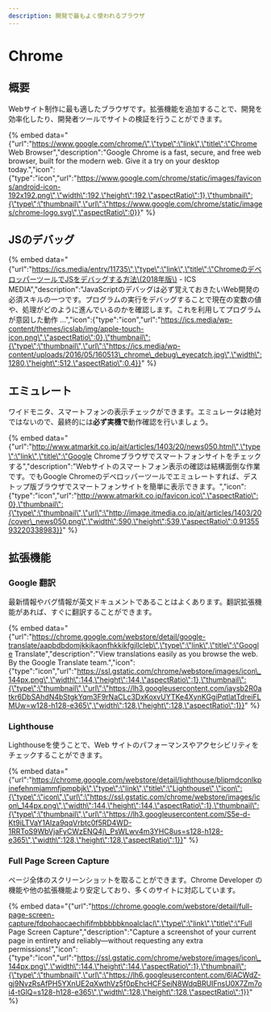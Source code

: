 ```yaml
---
description: 開発で最もよく使われるブラウザ
---
```


# Chrome

## 概要

Webサイト制作に最も適したブラウザです。拡張機能を追加することで、開発を効率化したり、開発者ツールでサイトの検証を行うことができます。

{% embed data="{\"url\":\"https://www.google.com/chrome/\",\"type\":\"link\",\"title\":\"Chrome Web Browser\",\"description\":\"Google Chrome is a fast, secure, and free web browser, built for the modern web. Give it a try on your desktop today.\",\"icon\":{\"type\":\"icon\",\"url\":\"https://www.google.com/chrome/static/images/favicons/android-icon-192x192.png\",\"width\":192,\"height\":192,\"aspectRatio\":1},\"thumbnail\":{\"type\":\"thumbnail\",\"url\":\"https://www.google.com/chrome/static/images/chrome-logo.svg\",\"aspectRatio\":0}}" %}

## JSのデバッグ

{% embed data="{\"url\":\"https://ics.media/entry/11735\",\"type\":\"link\",\"title\":\"ChromeのデベロッパーツールでJSをデバッグする方法\(2018年版\) - ICS MEDIA\",\"description\":\"JavaScriptのデバッグは必ず覚えておきたいWeb開発の必須スキルの一つです。プログラムの実行をデバッグすることで現在の変数の値や、処理がどのように進んでいるのかを確認します。これを利用してプログラムが意図した動作 …\",\"icon\":{\"type\":\"icon\",\"url\":\"https://ics.media/wp-content/themes/icslab/img/apple-touch-icon.png\",\"aspectRatio\":0},\"thumbnail\":{\"type\":\"thumbnail\",\"url\":\"https://ics.media/wp-content/uploads/2016/05/160513\_chrome\_debug\_eyecatch.jpg\",\"width\":1280,\"height\":512,\"aspectRatio\":0.4}}" %}

## エミュレート

ワイドモニタ、スマートフォンの表示チェックができます。エミュレータは絶対ではないので、最終的には**必ず実機で**動作確認を行いましょう。

{% embed data="{\"url\":\"http://www.atmarkit.co.jp/ait/articles/1403/20/news050.html\",\"type\":\"link\",\"title\":\"Google Chromeブラウザでスマートフォンサイトをチェックする\",\"description\":\"Webサイトのスマートフォン表示の確認は結構面倒な作業です。でもGoogle Chromeのデベロッパーツールでエミュレートすれば、デストップ版ブラウザでスマートフォンサイトを簡単に表示できます。\",\"icon\":{\"type\":\"icon\",\"url\":\"http://www.atmarkit.co.jp/favicon.ico\",\"aspectRatio\":0},\"thumbnail\":{\"type\":\"thumbnail\",\"url\":\"http://image.itmedia.co.jp/ait/articles/1403/20/cover\_news050.png\",\"width\":590,\"height\":539,\"aspectRatio\":0.9135593220338983}}" %}

## 拡張機能

### Google 翻訳

最新情報やバグ情報が英文ドキュメントであることはよくあります。翻訳拡張機能があれば、すぐに翻訳することができます。

{% embed data="{\"url\":\"https://chrome.google.com/webstore/detail/google-translate/aapbdbdomjkkjkaonfhkkikfgjllcleb\",\"type\":\"link\",\"title\":\"Google Translate\",\"description\":\"View translations easily as you browse the web. By the Google Translate team.\",\"icon\":{\"type\":\"icon\",\"url\":\"https://ssl.gstatic.com/chrome/webstore/images/icon\_144px.png\",\"width\":144,\"height\":144,\"aspectRatio\":1},\"thumbnail\":{\"type\":\"thumbnail\",\"url\":\"https://lh3.googleusercontent.com/iaysb2R0atkr6DbSAhdN4bStgkYqm3F9rNaCLc3DxKoxvUYTKe4XynKGgiPqtlatTdreiFLMUw=w128-h128-e365\",\"width\":128,\"height\":128,\"aspectRatio\":1}}" %}

### Lighthouse

Lighthouseを使うことで、Web サイトのパフォーマンスやアクセシビリティをチェックすることができます。

{% embed data="{\"url\":\"https://chrome.google.com/webstore/detail/lighthouse/blipmdconlkpinefehnmjammfjpmpbjk\",\"type\":\"link\",\"title\":\"Lighthouse\",\"icon\":{\"type\":\"icon\",\"url\":\"https://ssl.gstatic.com/chrome/webstore/images/icon\_144px.png\",\"width\":144,\"height\":144,\"aspectRatio\":1},\"thumbnail\":{\"type\":\"thumbnail\",\"url\":\"https://lh3.googleusercontent.com/S5e-d-Kt9iLTVaY1AIza9qqVrbtc0f5RD4WD-1RRToS9WbVjaFyCWzENQ4j\_PsWLwv4m3YHC8us=s128-h128-e365\",\"width\":128,\"height\":128,\"aspectRatio\":1}}" %}

### Full Page Screen Capture

ページ全体のスクリーンショットを取ることができます。Chrome Developer の機能や他の拡張機能より安定しており、多くのサイトに対応しています。

{% embed data="{\"url\":\"https://chrome.google.com/webstore/detail/full-page-screen-capture/fdpohaocaechififmbbbbbknoalclacl\",\"type\":\"link\",\"title\":\"Full Page Screen Capture\",\"description\":\"Capture a screenshot of your current page in entirety and reliably—without requesting any extra permissions!\",\"icon\":{\"type\":\"icon\",\"url\":\"https://ssl.gstatic.com/chrome/webstore/images/icon\_144px.png\",\"width\":144,\"height\":144,\"aspectRatio\":1},\"thumbnail\":{\"type\":\"thumbnail\",\"url\":\"https://lh6.googleusercontent.com/6lACWdZ-gj9NvzRsAfPH5YXnUE2qXwthVz5f0pEhcHCFSejN8WdqBRUIFnsU0X7Zm7oi4-tGlQ=s128-h128-e365\",\"width\":128,\"height\":128,\"aspectRatio\":1}}" %}


